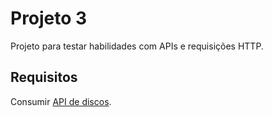 # Projeto 3

Projeto para testar habilidades com APIs e requisições HTTP.

## Requisitos

Consumir [API de discos](https://ucsdiscosapi.azurewebsites.net/swagger/index.html).
